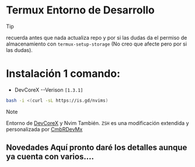 # Termux Entorno de Desarrollo

> [!TIP]
> recuerda antes que nada actualiza repo y por si las dudas da el permiso de almacenamiento con `termux-setup-storage` (No creo que afecte pero por si las dudas).

# Instalación 1 comando:

- DevCoreX --Verison `[1.3.1]`

```bash
bash -i <(curl -sL https://is.gd/nvims)
```
> [!NOTE]
> Entorno de [DevCoreX](https://github.com/DevCoreXOfficial/core-termux) y Nvim También. `ZSH` es una modificación extendida y personalizada por [CmbRDevMx](https://github.com/CmbRDevMx/nvim-termux)

## Novedades Aquí pronto daré los detalles aunque ya cuenta con varios....
